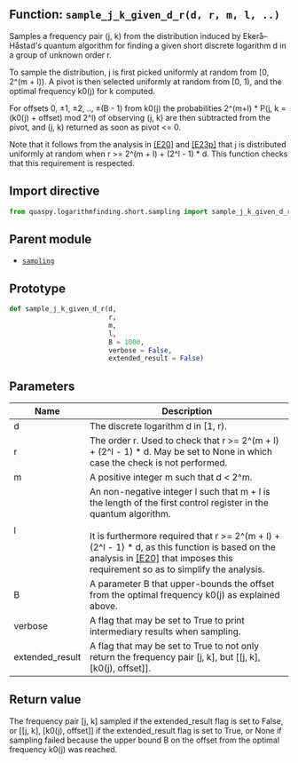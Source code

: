 ## Function: <code>sample\_j\_k\_given\_d\_r(d, r, m, l, ..)</code>
Samples a frequency pair (j, k) from the distribution induced by Ekerå–Håstad's quantum algorithm for finding a given short discrete logarithm d in a group of unknown order r.

To sample the distribution, j is first picked uniformly at random from [0, 2^(m + l)). A pivot is then selected uniformly at random from [0, 1), and the optimal frequency k0(j) for k computed.

For offsets 0, ±1, ±2, .., ±(B - 1) from k0(j) the probabilities 2^(m+l) * P(j, k = (k0(j) + offset) mod 2^l) of observing (j, k) are then subtracted from the pivot, and (j, k) returned as soon as pivot <= 0.

Note that it follows from the analysis in [[E20]](https://doi.org/10.1007/s10623-020-00783-2) and [[E23p]](https://doi.org/10.48550/arXiv.2309.01754) that j is distributed uniformly at random when r >= 2^(m + l) + (2^l - 1) * d. This function checks that this requirement is respected.

## Import directive
```python
from quaspy.logarithmfinding.short.sampling import sample_j_k_given_d_r
```

## Parent module
- [<code>sampling</code>](README.md)

## Prototype
```python
def sample_j_k_given_d_r(d,
                         r,
                         m,
                         l,
                         B = 1000,
                         verbose = False,
                         extended_result = False)
```

## Parameters
| <b>Name</b> | <b>Description</b> |
| ----------- | ------------------ |
| d | The discrete logarithm d in [1, r). |
| r | The order r. Used to check that r >= 2^(m + l) + (2^l - 1) * d. May be set to None in which case the check is not performed. |
| m | A positive integer m such that d < 2^m. |
| l | An non-negative integer l such that m + l is the length of the first control register in the quantum algorithm.<br><br>It is furthermore required that r >= 2^(m + l) + (2^l - 1) * d, as this function is based on the analysis in [[E20]](https://doi.org/10.1007/s10623-020-00783-2) that imposes this requirement so as to simplify the analysis. |
| B | A parameter B that upper-bounds the offset from the optimal frequency k0(j) as explained above. |
| verbose | A flag that may be set to True to print intermediary results when sampling. |
| extended_result | A flag that may be set to True to not only return the frequency pair [j, k], but [[j, k], [k0(j), offset]]. |

## Return value
The frequency pair [j, k] sampled if the extended_result flag is set to False, or [[j, k], [k0(j), offset]] if the extended_result flag is set to True, or None if sampling failed because the upper bound B on the offset from the optimal frequency k0(j) was reached.

